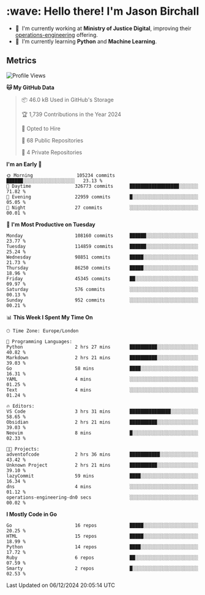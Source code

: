 <h1 align="left" id="jason-title">:wave: Hello there! I'm Jason Birchall</h1>

- :office: &nbsp;I'm currently working at **Ministry of Justice Digital**, improving their [operations-engineering](https://github.com/ministryofjustice/operations-engineering) offering.
- :seedling: &nbsp;I’m currently learning **Python** and **Machine Learning**.

<h2>Metrics</h2>

<!--START_SECTION:waka-->
![Profile Views](http://img.shields.io/badge/Profile%20Views-0-blue)

**🐱 My GitHub Data** 

> 📦 46.0 kB Used in GitHub's Storage 
 > 
> 🏆 1,739 Contributions in the Year 2024
 > 
> 💼 Opted to Hire
 > 
> 📜 68 Public Repositories 
 > 
> 🔑 4 Private Repositories 
 > 
**I'm an Early 🐤** 

```text
🌞 Morning                105234 commits      ██████░░░░░░░░░░░░░░░░░░░   23.13 % 
🌆 Daytime                326773 commits      ██████████████████░░░░░░░   71.82 % 
🌃 Evening                22959 commits       █░░░░░░░░░░░░░░░░░░░░░░░░   05.05 % 
🌙 Night                  27 commits          ░░░░░░░░░░░░░░░░░░░░░░░░░   00.01 % 
```
📅 **I'm Most Productive on Tuesday** 

```text
Monday                   108160 commits      ██████░░░░░░░░░░░░░░░░░░░   23.77 % 
Tuesday                  114859 commits      ██████░░░░░░░░░░░░░░░░░░░   25.24 % 
Wednesday                98851 commits       █████░░░░░░░░░░░░░░░░░░░░   21.73 % 
Thursday                 86250 commits       █████░░░░░░░░░░░░░░░░░░░░   18.96 % 
Friday                   45345 commits       ██░░░░░░░░░░░░░░░░░░░░░░░   09.97 % 
Saturday                 576 commits         ░░░░░░░░░░░░░░░░░░░░░░░░░   00.13 % 
Sunday                   952 commits         ░░░░░░░░░░░░░░░░░░░░░░░░░   00.21 % 
```


📊 **This Week I Spent My Time On** 

```text
🕑︎ Time Zone: Europe/London

💬 Programming Languages: 
Python                   2 hrs 27 mins       ██████████░░░░░░░░░░░░░░░   40.82 % 
Markdown                 2 hrs 21 mins       ██████████░░░░░░░░░░░░░░░   39.03 % 
Go                       58 mins             ████░░░░░░░░░░░░░░░░░░░░░   16.31 % 
YAML                     4 mins              ░░░░░░░░░░░░░░░░░░░░░░░░░   01.25 % 
Text                     4 mins              ░░░░░░░░░░░░░░░░░░░░░░░░░   01.24 % 

🔥 Editors: 
VS Code                  3 hrs 31 mins       ███████████████░░░░░░░░░░   58.65 % 
Obsidian                 2 hrs 21 mins       ██████████░░░░░░░░░░░░░░░   39.03 % 
Neovim                   8 mins              █░░░░░░░░░░░░░░░░░░░░░░░░   02.33 % 

🐱‍💻 Projects: 
adventofcode             2 hrs 36 mins       ███████████░░░░░░░░░░░░░░   43.42 % 
Unknown Project          2 hrs 21 mins       ██████████░░░░░░░░░░░░░░░   39.10 % 
lazyCommit               59 mins             ████░░░░░░░░░░░░░░░░░░░░░   16.34 % 
dns                      4 mins              ░░░░░░░░░░░░░░░░░░░░░░░░░   01.12 % 
operations-engineering-dn0 secs              ░░░░░░░░░░░░░░░░░░░░░░░░░   00.02 % 
```

**I Mostly Code in Go** 

```text
Go                       16 repos            █████░░░░░░░░░░░░░░░░░░░░   20.25 % 
HTML                     15 repos            █████░░░░░░░░░░░░░░░░░░░░   18.99 % 
Python                   14 repos            ████░░░░░░░░░░░░░░░░░░░░░   17.72 % 
Ruby                     6 repos             ██░░░░░░░░░░░░░░░░░░░░░░░   07.59 % 
Smarty                   2 repos             █░░░░░░░░░░░░░░░░░░░░░░░░   02.53 % 
```




 Last Updated on 06/12/2024 20:05:14 UTC
<!--END_SECTION:waka-->

<!-- links -->

[issues page]: https://github.com/jasonBirchall/jasonBirchall/issues "jasonBirchall/issues"
